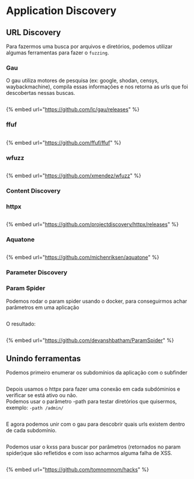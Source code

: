 # Application Discovery

## URL Discovery

Para fazermos uma busca por arquivos e diretórios, podemos utilizar algumas ferramentas para fazer o `fuzzing`.

### Gau

O gau utiliza motores de pesquisa (ex: google, shodan, censys, waybackmachine), compila essas informações e nos retorna as urls que foi descobertas nessas buscas.

<figure><img src="../.gitbook/assets/gau.png" alt=""><figcaption></figcaption></figure>

{% embed url="https://github.com/lc/gau/releases" %}

### ffuf

<div align="right" data-full-width="false"><figure><img src="../.gitbook/assets/image.png" alt=""><figcaption></figcaption></figure></div>

{% embed url="https://github.com/ffuf/ffuf" %}

### wfuzz

<figure><img src="../.gitbook/assets/wfuzz.png" alt=""><figcaption></figcaption></figure>

{% embed url="https://github.com/xmendez/wfuzz" %}

### Content Discovery

### httpx

<figure><img src="../.gitbook/assets/httpx.png" alt=""><figcaption></figcaption></figure>

{% embed url="https://github.com/projectdiscovery/httpx/releases" %}

### Aquatone

<figure><img src="../.gitbook/assets/aquatone.png" alt=""><figcaption></figcaption></figure>

{% embed url="https://github.com/michenriksen/aquatone" %}

### Parameter Discovery

### Param Spider

Podemos rodar o param spider usando o docker, para conseguirmos achar parâmetros em uma aplicação

<figure><img src="../.gitbook/assets/param-spider.png" alt=""><figcaption></figcaption></figure>

O resultado:

<figure><img src="../.gitbook/assets/param-spider-result.png" alt=""><figcaption></figcaption></figure>

{% embed url="https://github.com/devanshbatham/ParamSpider" %}

## Unindo ferramentas

Podemos primeiro enumerar os subdomínios da aplicação com o subfinder

<figure><img src="../.gitbook/assets/subfinder.png" alt=""><figcaption></figcaption></figure>

Depois usamos o httpx para fazer uma conexão em cada subdóminios e verificar se está ativo ou não.\
Podemos usar o parâmetro -path para testar diretórios que quisermos, exemplo: `-path /admin/`&#x20;



<figure><img src="../.gitbook/assets/httpx (1).png" alt=""><figcaption></figcaption></figure>

E agora podemos unir com o gau para descobrir quais urls existem dentro de cada subdomínio.

<figure><img src="../.gitbook/assets/httpx-gau.png" alt=""><figcaption></figcaption></figure>

Podemos usar o kxss para buscar por parâmetros (retornados no param spider)que são refletidos e com isso acharmos alguma falha de XSS.

<figure><img src="../.gitbook/assets/kxss.png" alt=""><figcaption></figcaption></figure>

{% embed url="https://github.com/tomnomnom/hacks" %}
